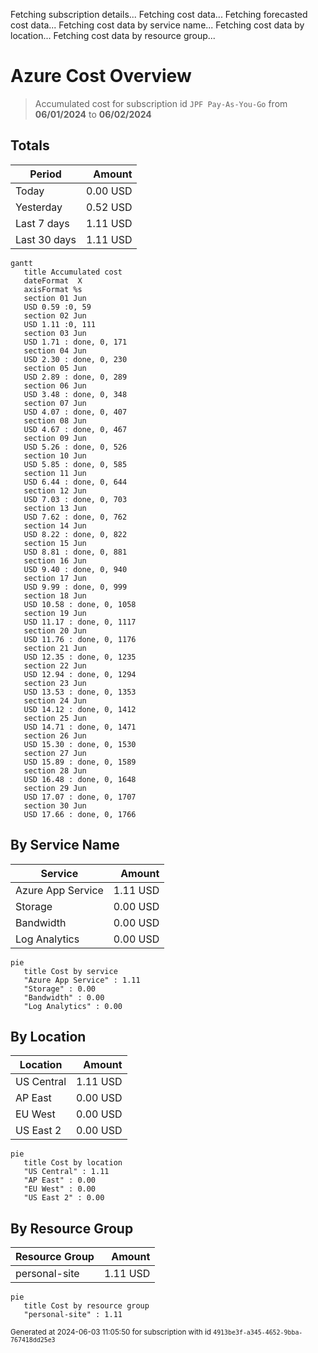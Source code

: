Fetching subscription details...
Fetching cost data...
Fetching forecasted cost data...
Fetching cost data by service name...
Fetching cost data by location...
Fetching cost data by resource group...
# Azure Cost Overview

> Accumulated cost for subscription id `JPF Pay-As-You-Go` from **06/01/2024** to **06/02/2024**

## Totals

|Period|Amount|
|---|---:|
|Today|0.00 USD|
|Yesterday|0.52 USD|
|Last 7 days|1.11 USD|
|Last 30 days|1.11 USD|

```mermaid
gantt
   title Accumulated cost
   dateFormat  X
   axisFormat %s
   section 01 Jun
   USD 0.59 :0, 59
   section 02 Jun
   USD 1.11 :0, 111
   section 03 Jun
   USD 1.71 : done, 0, 171
   section 04 Jun
   USD 2.30 : done, 0, 230
   section 05 Jun
   USD 2.89 : done, 0, 289
   section 06 Jun
   USD 3.48 : done, 0, 348
   section 07 Jun
   USD 4.07 : done, 0, 407
   section 08 Jun
   USD 4.67 : done, 0, 467
   section 09 Jun
   USD 5.26 : done, 0, 526
   section 10 Jun
   USD 5.85 : done, 0, 585
   section 11 Jun
   USD 6.44 : done, 0, 644
   section 12 Jun
   USD 7.03 : done, 0, 703
   section 13 Jun
   USD 7.62 : done, 0, 762
   section 14 Jun
   USD 8.22 : done, 0, 822
   section 15 Jun
   USD 8.81 : done, 0, 881
   section 16 Jun
   USD 9.40 : done, 0, 940
   section 17 Jun
   USD 9.99 : done, 0, 999
   section 18 Jun
   USD 10.58 : done, 0, 1058
   section 19 Jun
   USD 11.17 : done, 0, 1117
   section 20 Jun
   USD 11.76 : done, 0, 1176
   section 21 Jun
   USD 12.35 : done, 0, 1235
   section 22 Jun
   USD 12.94 : done, 0, 1294
   section 23 Jun
   USD 13.53 : done, 0, 1353
   section 24 Jun
   USD 14.12 : done, 0, 1412
   section 25 Jun
   USD 14.71 : done, 0, 1471
   section 26 Jun
   USD 15.30 : done, 0, 1530
   section 27 Jun
   USD 15.89 : done, 0, 1589
   section 28 Jun
   USD 16.48 : done, 0, 1648
   section 29 Jun
   USD 17.07 : done, 0, 1707
   section 30 Jun
   USD 17.66 : done, 0, 1766
```

## By Service Name

|Service|Amount|
|---|---:|
|Azure App Service|1.11 USD|
|Storage|0.00 USD|
|Bandwidth|0.00 USD|
|Log Analytics|0.00 USD|

```mermaid
pie
   title Cost by service
   "Azure App Service" : 1.11
   "Storage" : 0.00
   "Bandwidth" : 0.00
   "Log Analytics" : 0.00
```

## By Location

|Location|Amount|
|---|---:|
|US Central|1.11 USD|
|AP East|0.00 USD|
|EU West|0.00 USD|
|US East 2|0.00 USD|

```mermaid
pie
   title Cost by location
   "US Central" : 1.11
   "AP East" : 0.00
   "EU West" : 0.00
   "US East 2" : 0.00
```

## By Resource Group

|Resource Group|Amount|
|---|---:|
|personal-site|1.11 USD|

```mermaid
pie
   title Cost by resource group
   "personal-site" : 1.11
```

<sup>Generated at 2024-06-03 11:05:50 for subscription with id `4913be3f-a345-4652-9bba-767418dd25e3`</sup>
